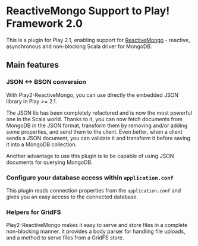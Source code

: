 # ReactiveMongo Support to Play! Framework 2.0

This is a plugin for Play 2.1, enabling support for [ReactiveMongo](http://reactivemongo.org) - reactive, asynchronous and non-blocking Scala driver for MongoDB.

## Main features

### JSON <-> BSON conversion

With Play2-ReactiveMongo, you can use directly the embedded JSON library in Play >= 2.1.

The JSON lib has been completely refactored and is now the most powerful one in the Scala world. Thanks to it, you can now fetch documents from MongoDB in the JSON format, transform them by removing and/or adding some properties, and send them to the client. Even better, when a client sends a JSON document, you can validate it and transform it before saving it into a MongoDB collection.

Another advantage to use this plugin is to be capable of using JSON documents for querying MongoDB.

### Configure your database access within `application.conf`

This plugin reads connection properties from the `application.conf` and gives you an easy access to the connected database.

### Helpers for GridFS

Play2-ReactiveMongo makes it easy to serve and store files in a complete non-blocking manner. It provides a body parser for handling file uploads, and a method to serve files from a GridFS store.